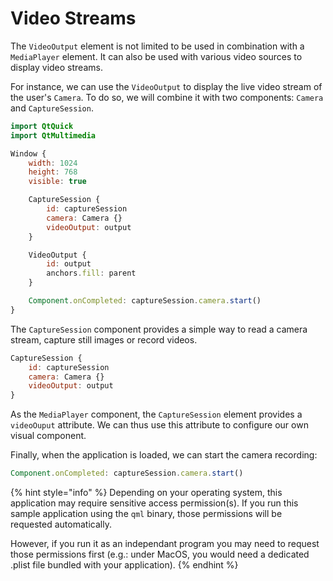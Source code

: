 # Video Streams

The `VideoOutput` element is not limited to be used in combination with a `MediaPlayer` element. It can also be used with various video sources to display video streams. 

For instance, we can use the `VideoOutput` to display the live video stream of the user's `Camera`. To do so, we will combine it with two components: `Camera` and `CaptureSession`.

```qml
import QtQuick
import QtMultimedia

Window {
    width: 1024
    height: 768
    visible: true

    CaptureSession {
        id: captureSession
        camera: Camera {}
        videoOutput: output
    }

    VideoOutput {
        id: output
        anchors.fill: parent
    }

    Component.onCompleted: captureSession.camera.start()
}
```

The `CaptureSession` component provides a simple way to read a camera stream, capture still images or record videos.

```qml
CaptureSession {
    id: captureSession
    camera: Camera {}
    videoOutput: output
}
```

As the `MediaPlayer` component, the `CaptureSession` element provides a `videoOuput` attribute. We can thus use this attribute to configure our own visual component.

Finally, when the application is loaded, we can start the camera recording:

```qml
Component.onCompleted: captureSession.camera.start()
```

{% hint style="info" %}
Depending on your operating system, this application may require sensitive access permission(s). If you run this sample application using the `qml` binary, those permissions will be requested automatically.

However, if you run it as an independant program you may need to request those permissions first (e.g.: under MacOS, you would need a dedicated .plist file bundled with your application).
{% endhint %}
